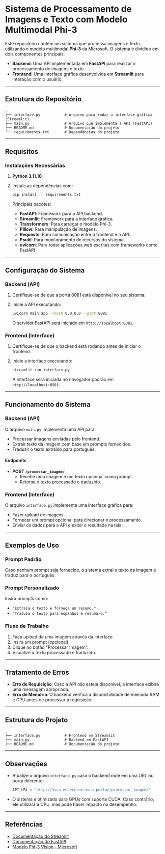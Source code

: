# Sistema de Processamento de Imagens e Texto com Modelo Multimodal Phi-3

Este repositório contém um sistema que processa imagens e texto utilizando o modelo multimodal **Phi-3** da Microsoft. O sistema é dividido em dois componentes principais:

- **Backend**: Uma API implementada em **FastAPI** para realizar o processamento de imagens e texto.
- **Frontend**: Uma interface gráfica desenvolvida em **Streamlit** para interação com o usuário.

---

## Estrutura do Repositório

```
.
├── interface.py           # Arquivo para rodar a interface gráfica (Streamlit)
├── main.py                # Arquivo que implementa a API (FastAPI)
├── README.md              # Documentação do projeto
└── requirements.txt       # Dependências do projeto
```

---

## Requisitos

### Instalações Necessárias

1. **Python 3.11.10**
2. Instale as dependências com:
   ```bash
   pip install -r requirements.txt
   ```

   Principais pacotes:
   - **FastAPI**: Framework para a API backend.
   - **Streamlit**: Framework para a interface gráfica.
   - **Transformers**: Para carregar o modelo Phi-3.
   - **Pillow**: Para manipulação de imagens.
   - **Requests**: Para comunicação entre o frontend e a API.
   - **Psutil**: Para monitoramento de recursos do sistema.
   - **uvicorn**: Para rodar aplicações web escritas com frameworks como FastAPI

---

## Configuração do Sistema

### Backend (API)
1. Certifique-se de que a porta 8081 está disponível no seu sistema.
2. Inicie a API executando:
   ```bash
   uvicorn main:app --host 0.0.0.0 --port 8081
   ```

   O servidor FastAPI será iniciado em `http://localhost:8081`.

### Frontend (Interface)
1. Certifique-se de que o backend está rodando antes de iniciar o frontend.
2. Inicie a interface executando:
   ```bash
   streamlit run interface.py
   ```

   A interface será iniciada no navegador padrão em `http://localhost:8501`.

---

## Funcionamento do Sistema

### Backend (API)
O arquivo `main.py` implementa uma API para:
- Processar imagens enviadas pelo frontend.
- Extrair texto da imagem com base em prompts fornecidos.
- Traduzir o texto extraído para português.

#### Endpoints

- **POST `/processar_imagem/`**
  - Recebe uma imagem e um texto opcional como prompt.
  - Retorna o texto processado e traduzido.

### Frontend (Interface)
O arquivo `interface.py` implementa uma interface gráfica para:
- Fazer upload de imagens.
- Fornecer um prompt opcional para direcionar o processamento.
- Enviar os dados para a API e exibir o resultado na tela.

---

## Exemplos de Uso

### Prompt Padrão

Caso nenhum prompt seja fornecido, o sistema extrai o texto da imagem e traduz para o português.

### Prompt Personalizado

Insira prompts como:
- `"Extraia o texto e forneça um resumo."`
- `"Traduza o texto para espanhol e resuma-o."`

### Fluxo de Trabalho

1. Faça upload de uma imagem através da interface.
2. Insira um prompt (opcional).
3. Clique no botão "Processar Imagem".
4. Visualize o texto processado e traduzido.

---

## Tratamento de Erros

- **Erro de Requisição**: Caso a API não esteja disponível, a interface exibirá uma mensagem apropriada.
- **Erro de Memória**: O backend verifica a disponibilidade de memória RAM e GPU antes de processar a requisição.

---

## Estrutura do Projeto

```
.
├── interface.py           # Frontend em Streamlit
├── main.py                # Backend em FastAPI
├── README.md              # Documentação do projeto
```

---

## Observações

- Atualize o arquivo `interface.py` caso o backend rode em uma URL ou porta diferente:
  ```python
  API_URL = "http://<seu_endereco>:<sua_porta>/processar_imagem/"
  ```
- O sistema é otimizado para GPUs com suporte CUDA. Caso contrário, ele utilizará a CPU, mas pode haver impacto no desempenho.

---

## Referências

- [Documentação do Streamlit](https://docs.streamlit.io/)
- [Documentação do FastAPI](https://fastapi.tiangolo.com/)
- [Modelo Phi-3 Vision - Microsoft](https://huggingface.co/microsoft/Phi-3-vision-128k-instruct)
